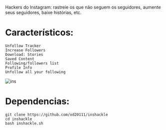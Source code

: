 Hackers do Instagram: rastreie os que não seguem os seguidores, aumente seus seguidores, baixe histórias, etc.

# Característicos:

```
Unfollow Tracker
Increase Followers
Download: Stories 
Saved Content 
Following/followers list 
Profile Info
Unfollow all your following
```

![ins](https://user-images.githubusercontent.com/34893261/53686880-d50f6000-3d0b-11e9-8c42-cab1ad30b24e.png)

# Dependencias:
```
git clone https://github.com/xd20111/inshackle
cd inshackle
bash inshackle.sh
```
